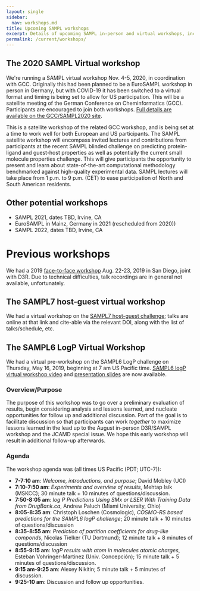```yaml
---
layout: single
sidebar:
  nav: workshops.md
title: Upcoming SAMPL workshops
excerpt: Details of upcoming SAMPL in-person and virtual workshops, including agendas as applicable.
permalink: /current/workshops/
---
```


## The 2020 SAMPL Virtual workshop

We're running a SAMPL virtual workshop Nov. 4-5, 2020, in coordination with GCC. Originally this had been planned to be a EuroSAMPL workshop in person in Germany, but with COVID-19 it has been switched to a virtual format and timing is being set to allow for US participation. This will be a satellite meeting of the German Conference on Cheminformatics (GCC). Participants are encouraged to join both workshops.  [Full details are available on the GCC/SAMPL2020 site](https://www.gdch.de/gcc2020).

This is a satellite workshop of the related GCC workshop, and is being set at a time to work well for both European and US participants. The SAMPL satellite workshop will encompass invited lectures and contributions from participants at the recent SAMPL blinded challenge on predicting protein-ligand and guest-host properties as well as potentially the current small molecule properties challenge. This will give participants the opportunity to present and learn about state-of-the-art computational methodology benchmarked against high-quality experimental data. SAMPL lectures will take place from 1 p.m. to 9 p.m. (CET) to ease participation of North and South American residents.

## Other potential workshops

- SAMPL 2021, dates TBD, Irvine, CA
- EuroSAMPL in Mainz, Germany in 2021 (rescheduled from 2020))
- SAMPL 2022, dates TBD, Irvine, CA

# Previous workshops

We had a 2019 [face-to-face workshop](https://drugdesigndata.org/about/d3r-2019-workshop) Aug. 22-23, 2019 in San Diego, joint with D3R. Due to technical difficulties, talk recordings are in general not available, unfortunately.

## The SAMPL7 host-guest virtual workshop

We had a virtual workshop on the [SAMPL7 host-guest challenge](https://zenodo.org/record/3674155); talks are online at that link and cite-able via the relevant DOI, along with the list of talks/schedule, etc.

## The SAMPL6 LogP Virtual Workshop

We had a virtual pre-workshop on the SAMPL6 LogP challenge on Thursday, May 16, 2019, beginning at 7 am US Pacific time.  [SAMPL6 logP virtual workshop video](https://www.youtube.com/watch?v=FWUPXG8U3UE) and [presentation slides](https://github.com/choderalab/SAMPL6-logP-challenge-virtual-workshop) are now available.


### Overview/Purpose

The purpose of this workshop was to go over a preliminary evaluation of results, begin considering analysis and lessons learned, and nucleate opportunities for follow up and additional discussion. Part of the goal is to facilitate discussion so that participants can work *together* to maximize lessons learned in the lead up to the August in-person D3R/SAMPL workshop and the JCAMD special issue.
We hope this early workshop will result in additional follow-up afterwards.

### Agenda

The workshop agenda was (all times US Pacific (PDT; UTC-7)):
- **7-7:10 am**: *Welcome, introductions, and purpose*; David Mobley (UCI)
- **7:10-7:50 am**: *Experiments and overview of results*, Mehtap Isik (MSKCC); 30 minute talk + 10 minutes of questions/discussion.
- **7:50-8:05 am**: *log P Predictions Using SMx or LSER With Training Data from DrugBank.ca*, Andrew Paluch (Miami University, Ohio)
- **8:05-8:35 am**: Christoph Loschen (Cosmologic), *COSMO-RS based predictions for the SAMPL6 logP challenge*; 20 minute talk + 10 minutes of questions/discussion
- **8:35-8:55 am**: *Prediction of partition coefficients for drug-like componds*, Nicolas Tielker (TU Dortmund); 12 minute talk + 8 minutes of questions/discussion
- **8:55-9:15 am**: *logP results with atom in molecules atomic charges*, Esteban Vohringer-Martinez (Univ. Concepción); 15 minute talk + 5 minutes of questions/discussion.
- **9:15 am-9:25 am**: Alexey Nikitin; 5 minute talk + 5 minutes of discussion.
- **9:25-10 am**: Discussion and follow up opportunities.
